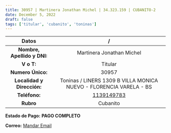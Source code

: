 ```yaml
---
title: 30957 | Martinera Jonathan Michel | 34.323.159 | CUBANITO-2
date: December 5, 2022
draft: false
tags: ['titular', 'cubanito', 'toninas']
---
```


|          **Datos**          |                                  /                                 |
|:---------------------------:|:------------------------------------------------------------------:|
| **Nombre, Apellido y DNI:** |                      Martinera Jonathan Michel                     |
|          **V o T:**         |                               Titular                              |
|      **Numero Único:**      |                                30957                               |
|  **Localidad y Dirección:** | Toninas / LINERS 1309 B VILLA MONICA NUEVO - FLORENCIA VARELA - BS |
|        **Teléfono:**        |               [1139149783](https://wa.me/1139149783)               |
|          **Rubro**          |                              Cubanito                              |

**Estado de Pago:** **PAGO COMPLETO**

**Correo:** [Mandar Email](mailto:jonathanmartinera@gmail.com)
